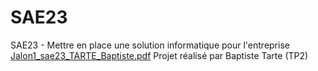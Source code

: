 # SAE23
SAE23 - Mettre en place une solution informatique pour l'entreprise
[Jalon1_sae23_TARTE_Baptiste.pdf](https://github.com/baptistert/SAE23/files/8822003/Jalon1_sae23_TARTE_Baptiste.pdf)
Projet réalisé par Baptiste Tarte (TP2)
